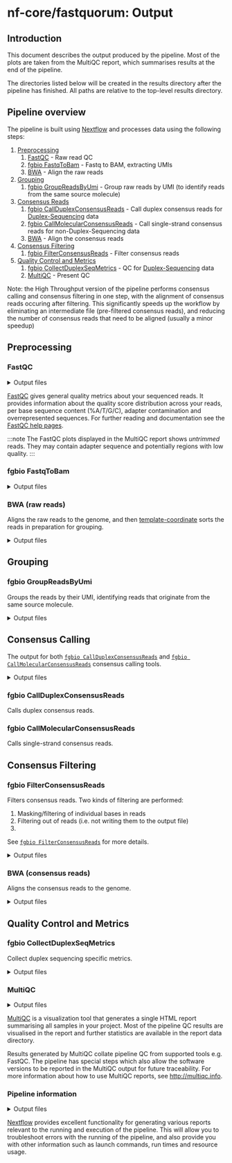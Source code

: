 # nf-core/fastquorum: Output

## Introduction

This document describes the output produced by the pipeline. Most of the plots are taken from the MultiQC report, which summarises results at the end of the pipeline.

The directories listed below will be created in the results directory after the pipeline has finished. All paths are relative to the top-level results directory.

<!-- TODO nf-core: Write this documentation describing your workflow's output -->

## Pipeline overview

The pipeline is built using [Nextflow](https://www.nextflow.io/) and processes data using the following steps:

1. [Preprocessing](#preprocessing)
   1. [FastQC](#fastqc) - Raw read QC
   2. [fgbio FastqToBam](#fgbio-fastqtobam) - Fastq to BAM, extracting UMIs
   3. [BWA](#bwa-raw-reads) - Align the raw reads
2. [Grouping](#grouping)
   1. [fgbio GroupReadsByUmi](#fgbio-groupreadsbyumi) - Group raw reads by UMI (to identify reads from the same source molecule)
3. [Consensus Reads](#consensus-calling)
   1. [fgbio CallDuplexConsensusReads](#fgbio-callduplexconsensusreads) - Call duplex consensus reads for [Duplex-Sequencing][duplex-seq-link] data
   2. [fgbio CallMolecularConsensusReads](#fgbio-callduplexconsensusreads) - Call single-strand consensus reads for non-Duplex-Sequencing data
   3. [BWA](#bwa-consensus-reads) - Align the consensus reads
4. [Consensus Filtering](#consensus-filtering)
   1. [fgbio FilterConsensusReads](#fgbio-filterconsensusreads) - Filter consensus reads
5. [Quality Control and Metrics](#quality-control-and-metrics)
   1. [fgbio CollectDuplexSeqMetrics]() - QC for [Duplex-Sequencing][duplex-seq-link] data
   2. [MultiQC](#multiqc) - Present QC

Note: the High Throughput version of the pipeline performs consensus calling and consensus filtering in one step, with the alignment of consensus reads occuring after filtering.
This significantly speeds up the workflow by eliminating an intermediate file (pre-filtered consensus reads), and reducing the number of consensus reads that need to be aligned (usually a minor speedup)

[duplex-seq-link]: https://en.wikipedia.org/wiki/Duplex_sequencing

## Preprocessing

### FastQC

<details markdown="1">
<summary>Output files</summary>

**Output directory: `{outdir}/preprocessing/fastqc/<sample>`**

- `*_fastqc.html`: [FastQC](http://www.bioinformatics.babraham.ac.uk/projects/fastqc/) report containing quality metrics.
- `*_fastqc.zip`: Zip archive containing the [FastQC](http://www.bioinformatics.babraham.ac.uk/projects/fastqc/) report, tab-delimited data file and plot images.

</details>

[FastQC](http://www.bioinformatics.babraham.ac.uk/projects/fastqc/) gives general quality metrics about your sequenced reads. It provides information about the quality score distribution across your reads, per base sequence content (%A/T/G/C), adapter contamination and overrepresented sequences. For further reading and documentation see the [FastQC help pages](http://www.bioinformatics.babraham.ac.uk/projects/fastqc/Help/).

<!-- TODO update with example plots -->

:::note
The FastQC plots displayed in the MultiQC report shows _untrimmed_ reads. They may contain adapter sequence and potentially regions with low quality.
:::

### fgbio FastqToBam

<details markdown="1">
<summary>Output files</summary>

**Output directory: `{outdir}/preprocessing/fastqtobam/<sample>`**

- '\*.unmapped.bam`
  - the unmapped BAM produced by [`fgbio FastqToBam`](http://fulcrumgenomics.github.io/fgbio/tools/latest/FastqToBam.html).
  - the `RX` [SAM tag](https://samtools.github.io/hts-specs/SAMtags.pdf) stores the raw bases for the reads unique molecular identifier (UMI)

</details>

### BWA (raw reads)

Aligns the raw reads to the genome, and then [template-coordinate](https://www.htslib.org/doc/samtools-sort.html) sorts the reads in preparation for grouping.

<details markdown="1">
<summary>Output files</summary>

**Output directory: `{outdir}/preprocessing/align_raw_bam/<sample>`**

- '\*.mapped.bam`
  - the mapped BAM produced by:
    - aligning with [`bwa mem`](https://github.com/lh3/bwa)
    - reformatted by [`fgbio ZipperBam`](http://fulcrumgenomics.github.io/fgbio/tools/latest/ZipperBam.html) (to transfer any [SAM tags](https://samtools.github.io/hts-specs/SAMtags.pdf) from the unmapped BAM to the mapped BAM, since this is not carried forward by BWA)
    - template-coordinate sorted by [`samtools sort`](http://www.htslib.org/doc/samtools.html)
  - the `RX` [SAM tag](https://samtools.github.io/hts-specs/SAMtags.pdf) stores the raw bases for the reads unique molecular identifier (UMI)

</details>

## Grouping

### fgbio GroupReadsByUmi

Groups the reads by their UMI, identifying reads that originate from the same source molecule.

<details markdown="1">
<summary>Output files</summary>

**Output directory: `{outdir}/grouping/groupreadsbyumi/<sample>`**

- '\*.mapped.bam`
  - the group BAM produced by [`fgbio GroupReadsByUmi`](http://fulcrumgenomics.github.io/fgbio/tools/latest/GroupReadsByUmi.html)
  - the `MI` [SAM tag](https://samtools.github.io/hts-specs/SAMtags.pdf) stores the molecular identifier for the read after grouping.
- '\*.grouped-family-sizes.txt'
  - the metric produced by [`fgbio GroupReadsByUmi`](http://fulcrumgenomics.github.io/fgbio/tools/latest/GroupReadsByUmi.html) that describes the distribution of tag family sizes observed during grouping ([see this link](https://fulcrumgenomics.github.io/fgbio/metrics/latest/#tagfamilysizemetric)).

</details>

## Consensus Calling

The output for both [`fgbio CallDuplexConsensusReads`](http://fulcrumgenomics.github.io/fgbio/tools/latest/CallDuplexConsensusReads.html) and [`fgbio CallMolecularConsensusReads`](http://fulcrumgenomics.github.io/fgbio/tools/latest/CallMolecularConsensusReads.html) consensus calling tools.

<details markdown="1">
<summary>Output files</summary>

**Output directory: `{outdir}/consensus_calling/called/<sample>`**

- '\*.cons.unmapped.bam`
  - the BAM with consensus calls
  - see [this description](https://github.com/fulcrumgenomics/fgbio/wiki/Developer-Note:-Tracking-Reads-through-Grouping-and-Duplex-Consensus-Calling#consensus-calling-tags) of [SAM tag](https://samtools.github.io/hts-specs/SAMtags.pdf) added to consensus reads.

</details>

### fgbio CallDuplexConsensusReads

Calls duplex consensus reads.

### fgbio CallMolecularConsensusReads

Calls single-strand consensus reads.

## Consensus Filtering

### fgbio FilterConsensusReads

Filters consensus reads.
Two kinds of filtering are performed:

1. Masking/filtering of individual bases in reads
2. Filtering out of reads (i.e. not writing them to the output file)
3.

See [`fgbio FilterConsensusReads`](http://fulcrumgenomics.github.io/fgbio/tools/latest/FilterConsensusReads.html) for more details.

<details markdown="1">
<summary>Output files</summary>

**Output directory: `{outdir}/consensus_filtering/filtered/<sample>`**

- '\*.cons.filtered.bam`
  - the BAM with filtered consensus calls produced by [`fgbio FilterConsensusReads`](http://fulcrumgenomics.github.io/fgbio/tools/latest/FilterConsensusReads.html)

</details>

### BWA (consensus reads)

Aligns the consensus reads to the genome.

<details markdown="1">
<summary>Output files</summary>

**Output directory: `{outdir}/filtering/align_consensus_bam/<sample>`**

- '\*.mapped.bam`
  - the mapped BAM produced by:
    - aligning with [`bwa mem`](https://github.com/lh3/bwa)
    - reformatted by [`fgbio ZipperBam`](http://fulcrumgenomics.github.io/fgbio/tools/latest/ZipperBam.html) (to transfer any [SAM tags](https://samtools.github.io/hts-specs/SAMtags.pdf) from the unmapped BAM to the mapped BAM, since this is not carried forward by BWA)

</details>

## Quality Control and Metrics

### fgbio CollectDuplexSeqMetrics

Collect duplex sequencing specific metrics.

<details markdown="1">
<summary>Output files</summary>

**Output directory: `{outdir}/metrics/duplex_seq/<sample>`**

Metrics produced by [`fgbio CollectDuplexSeqMetrics`](http://fulcrumgenomics.github.io/fgbio/tools/latest/CollectDuplexSeqMetrics.html):

- `*.family_sizes.txt*` - metrics on the frequency of different types of families of different sizes
- `*.duplex_family_sizes.txt*`- metrics on the frequency of duplex tag families by the number of observations from each strand
- `*.duplex_yield_metrics.txt*`- summary QC metrics produced using 5%, 10%, 15%...100% of the data
- `*.umi_counts.txt*`- metrics on the frequency of observations of UMIs within reads and tag families
- `*.duplex_qc.pdf*`- a series of plots generated from the preceding metrics files for visualization
- `*.duplex_umi_counts.txt*`- (optional) metrics on the frequency of observations of duplex UMIs within reads and tag families. This file is only produced _if_ the `--duplex-umi-counts` option is used as it requires significantly more memory to track all pairs of UMIs seen when a large number of UMI sequences are present.

</details>

### MultiQC

<details markdown="1">
<summary>Output files</summary>

- `multiqc/`
  - `multiqc_report.html`: a standalone HTML file that can be viewed in your web browser.
  - `multiqc_data/`: directory containing parsed statistics from the different tools used in the pipeline.
  - `multiqc_plots/`: directory containing static images from the report in various formats.

</details>

[MultiQC](http://multiqc.info) is a visualization tool that generates a single HTML report summarising all samples in your project. Most of the pipeline QC results are visualised in the report and further statistics are available in the report data directory.

Results generated by MultiQC collate pipeline QC from supported tools e.g. FastQC. The pipeline has special steps which also allow the software versions to be reported in the MultiQC output for future traceability. For more information about how to use MultiQC reports, see <http://multiqc.info>.

### Pipeline information

<details markdown="1">
<summary>Output files</summary>

- `pipeline_info/`
  - Reports generated by Nextflow: `execution_report.html`, `execution_timeline.html`, `execution_trace.txt` and `pipeline_dag.dot`/`pipeline_dag.svg`.
  - Reports generated by the pipeline: `pipeline_report.html`, `pipeline_report.txt` and `software_versions.yml`. The `pipeline_report*` files will only be present if the `--email` / `--email_on_fail` parameter's are used when running the pipeline.
  - Reformatted samplesheet files used as input to the pipeline: `samplesheet.valid.csv`.
  - Parameters used by the pipeline run: `params.json`.

</details>

[Nextflow](https://www.nextflow.io/docs/latest/tracing.html) provides excellent functionality for generating various reports relevant to the running and execution of the pipeline. This will allow you to troubleshoot errors with the running of the pipeline, and also provide you with other information such as launch commands, run times and resource usage.
